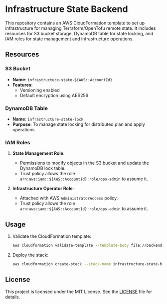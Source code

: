 # Infrastructure State Backend

This repository contains an AWS CloudFormation template to set up infrastructure for managing Terraform/OpenTofu remote state. It includes resources for S3 bucket storage, DynamoDB table for state locking, and IAM roles for state management and infrastructure operations.

## Resources

### S3 Bucket
- **Name**: `infrastructure-state-${AWS::AccountId}`
- **Features**:
  - Versioning enabled
  - Default encryption using AES256

### DynamoDB Table
- **Name**: `infrastructure-state-lock`
- **Purpose**: To manage state locking for distributed plan and apply operations

### IAM Roles
1. **State Management Role**:
   - Permissions to modify objects in the S3 bucket and update the DynamoDB lock table.
   - Trust policy allows the role `arn:aws:iam::${AWS::AccountId}:role/ops-admin` to assume it.

2. **Infrastructure Operator Role**:
   - Attached with AWS `AdministratorAccess` policy.
   - Trust policy allows the role `arn:aws:iam::${AWS::AccountId}:role/ops-admin` to assume it.

## Usage

1. Validate the CloudFormation template:
   ```bash
   aws cloudformation validate-template --template-body file://backend.yml
   ```

2. Deploy the stack:
   ```bash
   aws cloudformation create-stack --stack-name infrastructure-state-backend --template-body file://backend.yml --capabilities CAPABILITY_NAMED_IAM
   ```

## License

This project is licensed under the MIT License. See the [LICENSE](LICENSE) file for details.
